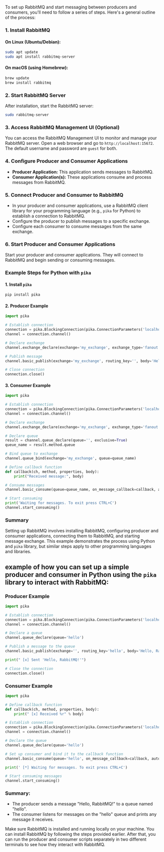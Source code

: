 To set up RabbitMQ and start messaging between producers and consumers, you'll need to follow a series of steps. Here's a general outline of the process:

### 1. Install RabbitMQ

#### On Linux (Ubuntu/Debian):
```bash
sudo apt update
sudo apt install rabbitmq-server
```

#### On macOS (using Homebrew):
```bash
brew update
brew install rabbitmq
```

### 2. Start RabbitMQ Server
After installation, start the RabbitMQ server:
```bash
sudo rabbitmq-server
```

### 3. Access RabbitMQ Management UI (Optional)
You can access the RabbitMQ Management UI to monitor and manage your RabbitMQ server. Open a web browser and go to `http://localhost:15672`. The default username and password are `guest` for both.

### 4. Configure Producer and Consumer Applications
- **Producer Application:** This application sends messages to RabbitMQ.
- **Consumer Application(s):** These applications consume and process messages from RabbitMQ.

### 5. Connect Producer and Consumer to RabbitMQ
- In your producer and consumer applications, use a RabbitMQ client library for your programming language (e.g., `pika` for Python) to establish a connection to RabbitMQ.
- Configure the producer to publish messages to a specific exchange.
- Configure each consumer to consume messages from the same exchange.

### 6. Start Producer and Consumer Applications
Start your producer and consumer applications. They will connect to RabbitMQ and begin sending or consuming messages.

### Example Steps for Python with `pika`

#### 1. Install `pika`
```bash
pip install pika
```

#### 2. Producer Example
```python
import pika

# Establish connection
connection = pika.BlockingConnection(pika.ConnectionParameters('localhost'))
channel = connection.channel()

# Declare exchange
channel.exchange_declare(exchange='my_exchange', exchange_type='fanout')

# Publish message
channel.basic_publish(exchange='my_exchange', routing_key='', body='Hello, RabbitMQ!')

# Close connection
connection.close()
```

#### 3. Consumer Example
```python
import pika

# Establish connection
connection = pika.BlockingConnection(pika.ConnectionParameters('localhost'))
channel = connection.channel()

# Declare exchange
channel.exchange_declare(exchange='my_exchange', exchange_type='fanout')

# Declare queue
result = channel.queue_declare(queue='', exclusive=True)
queue_name = result.method.queue

# Bind queue to exchange
channel.queue_bind(exchange='my_exchange', queue=queue_name)

# Define callback function
def callback(ch, method, properties, body):
    print("Received message:", body)

# Consume messages
channel.basic_consume(queue=queue_name, on_message_callback=callback, auto_ack=True)

# Start consuming
print('Waiting for messages. To exit press CTRL+C')
channel.start_consuming()
```

### Summary
Setting up RabbitMQ involves installing RabbitMQ, configuring producer and consumer applications, connecting them to RabbitMQ, and starting message exchange. This example demonstrates the process using Python and `pika` library, but similar steps apply to other programming languages and libraries.

## example of how you can set up a simple producer and consumer in Python using the `pika` library to interact with RabbitMQ:

### Producer Example

```python
import pika

# Establish connection
connection = pika.BlockingConnection(pika.ConnectionParameters('localhost'))
channel = connection.channel()

# Declare a queue
channel.queue_declare(queue='hello')

# Publish a message to the queue
channel.basic_publish(exchange='', routing_key='hello', body='Hello, RabbitMQ!')

print(" [x] Sent 'Hello, RabbitMQ!'")

# Close the connection
connection.close()
```

### Consumer Example

```python
import pika

# Define callback function
def callback(ch, method, properties, body):
    print(" [x] Received %r" % body)

# Establish connection
connection = pika.BlockingConnection(pika.ConnectionParameters('localhost'))
channel = connection.channel()

# Declare the queue
channel.queue_declare(queue='hello')

# Set up consumer and bind it to the callback function
channel.basic_consume(queue='hello', on_message_callback=callback, auto_ack=True)

print(' [*] Waiting for messages. To exit press CTRL+C')

# Start consuming messages
channel.start_consuming()
```

### Summary:

- The producer sends a message "Hello, RabbitMQ!" to a queue named "hello".
- The consumer listens for messages on the "hello" queue and prints any message it receives.

Make sure RabbitMQ is installed and running locally on your machine. You can install RabbitMQ by following the steps provided earlier. After that, you can run the producer and consumer scripts separately in two different terminals to see how they interact with RabbitMQ.
